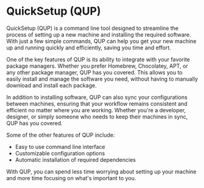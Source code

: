 # QuickSetup (QUP)


QuickSetup (QUP) is a command line tool designed to streamline the process of setting up a new machine and installing the required software. With just a few simple commands, QUP can help you get your new machine up and running quickly and efficiently, saving you time and effort.

One of the key features of QUP is its ability to integrate with your favorite package managers. Whether you prefer Homebrew, Chocolatey, APT, or any other package manager, QUP has you covered. This allows you to easily install and manage the software you need, without having to manually download and install each package.

In addition to installing software, QUP can also sync your configurations between machines, ensuring that your workflow remains consistent and efficient no matter where you are working. Whether you're a developer, designer, or simply someone who needs to keep their machines in sync, QUP has you covered.

Some of the other features of QUP include:

 - Easy to use command line interface
 - Customizable configuration options
 - Automatic installation of required dependencies

With QUP, you can spend less time worrying about setting up your machine and more time focusing on what's important to you.